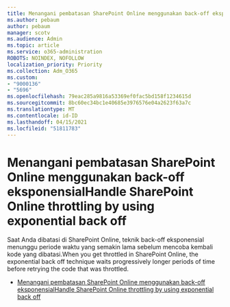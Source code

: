 ```yaml
---
title: Menangani pembatasan SharePoint Online menggunakan back-off eksponensial
ms.author: pebaum
author: pebaum
manager: scotv
ms.audience: Admin
ms.topic: article
ms.service: o365-administration
ROBOTS: NOINDEX, NOFOLLOW
localization_priority: Priority
ms.collection: Adm_O365
ms.custom:
- "9000136"
- "5696"
ms.openlocfilehash: 79eac285a9816a53369ef0fac5bd158f1234615d
ms.sourcegitcommit: 8bc60ec34bc1e40685e3976576e04a2623f63a7c
ms.translationtype: MT
ms.contentlocale: id-ID
ms.lasthandoff: 04/15/2021
ms.locfileid: "51811783"
---
```

# <a name="handle-sharepoint-online-throttling-by-using-exponential-back-off"></a><span data-ttu-id="6cbc4-102">Menangani pembatasan SharePoint Online menggunakan back-off eksponensial</span><span class="sxs-lookup"><span data-stu-id="6cbc4-102">Handle SharePoint Online throttling by using exponential back off</span></span>

<span data-ttu-id="6cbc4-103">Saat Anda dibatasi di SharePoint Online, teknik back-off eksponensial menunggu periode waktu yang semakin lama sebelum mencoba kembali kode yang dibatasi.</span><span class="sxs-lookup"><span data-stu-id="6cbc4-103">When you get throttled in SharePoint Online, the exponential back off technique waits progressively longer periods of time before retrying the code that was throttled.</span></span>

- [<span data-ttu-id="6cbc4-104">Menangani pembatasan SharePoint Online menggunakan back-off eksponensial</span><span class="sxs-lookup"><span data-stu-id="6cbc4-104">Handle SharePoint Online throttling by using exponential back off</span></span>](https://docs.microsoft.com/sharepoint/dev/solution-guidance/handle-sharepoint-online-throttling-by-using-exponential-back-off)
